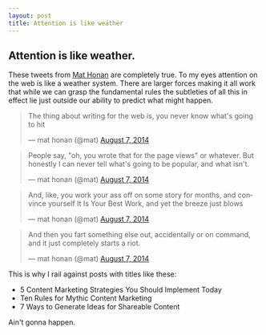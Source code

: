 ```yaml
---
layout: post
title: Attention is like weather
---
```


## Attention is like weather.

These tweets from [Mat Honan](https://twitter.com/mat/) are completely true. To my eyes attention on the web is like a weather system. There are larger forces making it all work that while we can grasp the fundamental rules the subtleties of all this in effect lie just outside our ability to predict what might happen.

<blockquote class="twitter-tweet" lang="en"><p>The thing about writing for the web is, you never know what&#39;s going to hit</p>&mdash; mat honan (@mat) <a href="https://twitter.com/mat/statuses/497233939681923072">August 7, 2014</a></blockquote>
<script async src="//platform.twitter.com/widgets.js" charset="utf-8"></script>

<blockquote class="twitter-tweet" lang="en"><p>People say, &quot;oh, you wrote that for the page views&quot; or whatever. But honestly I can never tell what&#39;s going to be popular, and what isn&#39;t.</p>&mdash; mat honan (@mat) <a href="https://twitter.com/mat/statuses/497234216216567808">August 7, 2014</a></blockquote>

<blockquote class="twitter-tweet" lang="en"><p>And, like, you work your ass off on some story for months, and convince yourself It Is Your Best Work, and yet the breeze just blows</p>&mdash; mat honan (@mat) <a href="https://twitter.com/mat/statuses/497234500384870400">August 7, 2014</a></blockquote>

<blockquote class="twitter-tweet" lang="en"><p>And then you fart something else out, accidentally or on command, and it just completely starts a riot.</p>&mdash; mat honan (@mat) <a href="https://twitter.com/mat/statuses/497234714898751488">August 7, 2014</a></blockquote>

This is why I rail against posts with titles like these:

* 5 Content Marketing Strategies You Should Implement Today
* Ten Rules for Mythic Content Marketing
* 7 Ways to Generate Ideas for Shareable Content

Ain't gonna happen.